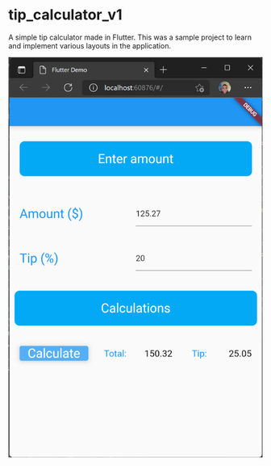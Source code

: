 # tip_calculator_v1

A simple tip calculator made in Flutter. This was a sample project to learn and implement
various layouts in the application.

![Tip Calculator Screenshot](flutter_tip_calculator.png)
